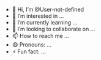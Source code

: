 - 👋 Hi, I’m @User-not-defined
- 👀 I’m interested in ...
- 🌱 I’m currently learning ...
- 💞️ I’m looking to collaborate on ...
- 📫 How to reach me ...
- 😄 Pronouns: ...
- ⚡ Fun fact: ...

<!---
User-not-defined/User-not-defined is a ✨ special ✨ repository because its `README.md` (this file) appears on your GitHub profile.
You can click the Preview link to take a look at your changes.
--->
